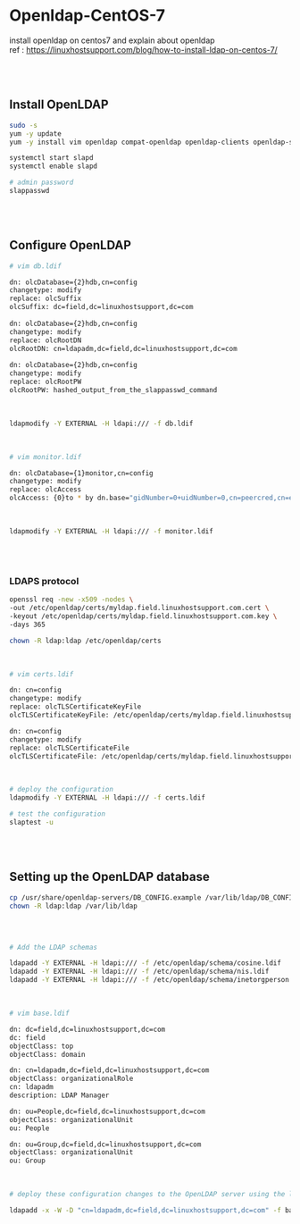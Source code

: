 # Openldap-CentOS-7
install openldap on centos7 and explain about openldap  
ref : https://linuxhostsupport.com/blog/how-to-install-ldap-on-centos-7/

<br/><br/>

## Install OpenLDAP

```bash
sudo -s
yum -y update
yum -y install vim openldap compat-openldap openldap-clients openldap-servers openldap-servers-sql openldap-devel

systemctl start slapd
systemctl enable slapd

# admin password
slappasswd

```

<br/><br/>

## Configure OpenLDAP

```bash
# vim db.ldif

dn: olcDatabase={2}hdb,cn=config
changetype: modify
replace: olcSuffix
olcSuffix: dc=field,dc=linuxhostsupport,dc=com
 
dn: olcDatabase={2}hdb,cn=config
changetype: modify
replace: olcRootDN
olcRootDN: cn=ldapadm,dc=field,dc=linuxhostsupport,dc=com
 
dn: olcDatabase={2}hdb,cn=config
changetype: modify
replace: olcRootPW
olcRootPW: hashed_output_from_the_slappasswd_command
```

<br/>

```bash
ldapmodify -Y EXTERNAL -H ldapi:/// -f db.ldif

```

<br/>

```bash
# vim monitor.ldif

dn: olcDatabase={1}monitor,cn=config
changetype: modify
replace: olcAccess
olcAccess: {0}to * by dn.base="gidNumber=0+uidNumber=0,cn=peercred,cn=external, cn=auth" read by dn.base="cn=ldapadm,dc=field,dc=linuxhostsupport,dc=com" read by * none
```

<br/>

```bash
ldapmodify -Y EXTERNAL -H ldapi:/// -f monitor.ldif
```

<br/><br/>

### LDAPS protocol

```bash
openssl req -new -x509 -nodes \
-out /etc/openldap/certs/myldap.field.linuxhostsupport.com.cert \
-keyout /etc/openldap/certs/myldap.field.linuxhostsupport.com.key \
-days 365

chown -R ldap:ldap /etc/openldap/certs
```

<br/>

```bash
# vim certs.ldif

dn: cn=config
changetype: modify
replace: olcTLSCertificateKeyFile
olcTLSCertificateKeyFile: /etc/openldap/certs/myldap.field.linuxhostsupport.com.key

dn: cn=config
changetype: modify
replace: olcTLSCertificateFile
olcTLSCertificateFile: /etc/openldap/certs/myldap.field.linuxhostsupport.com.cert

```

<br/>


```bash
# deploy the configuration
ldapmodify -Y EXTERNAL -H ldapi:/// -f certs.ldif

# test the configuration
slaptest -u
```

<br/><br/>

## Setting up the OpenLDAP database

```bash
cp /usr/share/openldap-servers/DB_CONFIG.example /var/lib/ldap/DB_CONFIG
chown -R ldap:ldap /var/lib/ldap
```

<br/>

```bash

# Add the LDAP schemas

ldapadd -Y EXTERNAL -H ldapi:/// -f /etc/openldap/schema/cosine.ldif
ldapadd -Y EXTERNAL -H ldapi:/// -f /etc/openldap/schema/nis.ldif
ldapadd -Y EXTERNAL -H ldapi:/// -f /etc/openldap/schema/inetorgperson.ldif
```

<br/>

```bash
# vim base.ldif

dn: dc=field,dc=linuxhostsupport,dc=com
dc: field
objectClass: top
objectClass: domain

dn: cn=ldapadm,dc=field,dc=linuxhostsupport,dc=com
objectClass: organizationalRole
cn: ldapadm
description: LDAP Manager

dn: ou=People,dc=field,dc=linuxhostsupport,dc=com
objectClass: organizationalUnit
ou: People

dn: ou=Group,dc=field,dc=linuxhostsupport,dc=com
objectClass: organizationalUnit
ou: Group
```

<br/>

```bash
# deploy these configuration changes to the OpenLDAP server using the ldapadm user

ldapadd -x -W -D "cn=ldapadm,dc=field,dc=linuxhostsupport,dc=com" -f base.ldif
```




